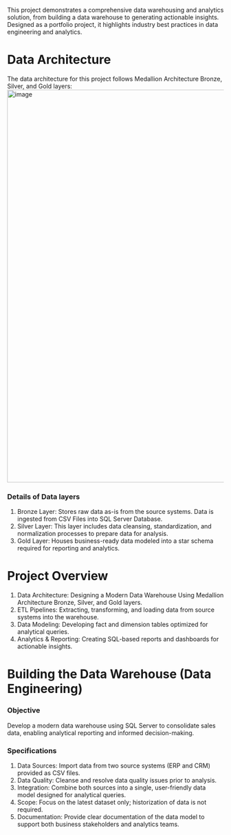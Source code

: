 This project demonstrates a comprehensive data warehousing and analytics solution, from building a data warehouse to generating actionable insights. Designed as a portfolio project, it highlights industry best practices in data engineering and analytics.

# Data Architecture

The data architecture for this project follows Medallion Architecture Bronze, Silver, and Gold layers:
<img width="1544" height="912" alt="image" src="https://github.com/user-attachments/assets/425756a0-9f29-4609-8fc2-88255c7c77cf" />


### Details of Data layers
1. Bronze Layer: Stores raw data as-is from the source systems. Data is ingested from CSV Files into SQL Server Database.
2. Silver Layer: This layer includes data cleansing, standardization, and normalization processes to prepare data for analysis.
3. Gold Layer: Houses business-ready data modeled into a star schema required for reporting and analytics.


# Project Overview 
1. Data Architecture: Designing a Modern Data Warehouse Using Medallion Architecture Bronze, Silver, and Gold layers.
2. ETL Pipelines: Extracting, transforming, and loading data from source systems into the warehouse.
3. Data Modeling: Developing fact and dimension tables optimized for analytical queries.
4. Analytics & Reporting: Creating SQL-based reports and dashboards for actionable insights.


# Building the Data Warehouse (Data Engineering)
### Objective
Develop a modern data warehouse using SQL Server to consolidate sales data, enabling analytical reporting and informed decision-making.

### Specifications
1. Data Sources: Import data from two source systems (ERP and CRM) provided as CSV files.
2. Data Quality: Cleanse and resolve data quality issues prior to analysis.
3. Integration: Combine both sources into a single, user-friendly data model designed for analytical queries.
4. Scope: Focus on the latest dataset only; historization of data is not required.
5. Documentation: Provide clear documentation of the data model to support both business stakeholders and analytics teams.
